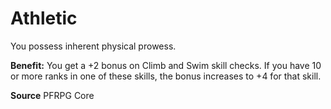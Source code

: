 ﻿---
cssclass: [feats]

---
# Athletic

You possess inherent physical prowess.

**Benefit:** You get a +2 bonus on Climb and Swim skill checks. If you have 10 or more ranks in one of these skills, the bonus increases to +4 for that skill.

**Source** PFRPG Core
